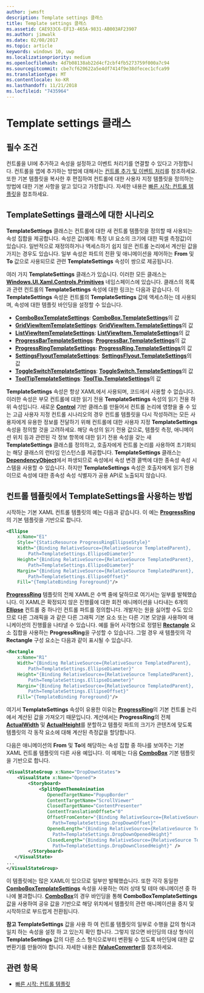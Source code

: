 ```yaml
---
author: jwmsft
description: Template settings 클래스
title: Template settings 클래스
ms.assetid: CAE933C6-EF13-465A-9831-AB003AF23907
ms.author: jimwalk
ms.date: 02/08/2017
ms.topic: article
keywords: windows 10, uwp
ms.localizationpriority: medium
ms.openlocfilehash: 4d7b08138ab22d4cf2cbf4fb5273759f000a7c94
ms.sourcegitcommit: cbe7cf620622a5e4df7414f9e38dfecec1cfca99
ms.translationtype: MT
ms.contentlocale: ko-KR
ms.lasthandoff: 11/21/2018
ms.locfileid: "7435964"
---
```

# <a name="template-settings-classes"></a>Template settings 클래스


## <a name="prerequisites"></a>필수 조건

컨트롤을 UI에 추가하고 속성을 설정하고 이벤트 처리기를 연결할 수 있다고 가정합니다. 컨트롤을 앱에 추가하는 방법에 대해서는 [컨트롤 추가 및 이벤트 처리](https://msdn.microsoft.com/library/windows/apps/mt228345)를 참조하세요. 또한 기본 템플릿을 복사한 후 편집하여 컨트롤에 대한 사용자 지정 템플릿을 정의하는 방법에 대한 기본 사항을 알고 있다고 가정합니다. 자세한 내용은 [빠른 시작: 컨트롤 템플릿](https://msdn.microsoft.com/library/windows/apps/xaml/hh465374)을 참조하세요.

## <a name="the-scenario-for-templatesettings-classes"></a>**TemplateSettings** 클래스에 대한 시나리오

**TemplateSettings** 클래스는 컨트롤에 대한 새 컨트롤 템플릿을 정의할 때 사용되는 속성 집합을 제공합니다. 속성은 값(예제: 특정 UI 요소의 크기에 대한 픽셀 측정값)이 있습니다. 일반적으로 재정의하거나 액세스하기 쉽지 않은 컨트롤 논리에서 계산된 값을 가지는 경우도 있습니다. 일부 속성은 파트의 전환 및 애니메이션을 제어하는 **From** 및 **To** 값으로 사용되므로 관련 **TemplateSettings** 속성이 쌍으로 제공됩니다.

여러 가지 **TemplateSettings** 클래스가 있습니다. 이러한 모든 클래스는 [**Windows.UI.Xaml.Controls.Primitives**](https://msdn.microsoft.com/library/windows/apps/br209818) 네임스페이스에 있습니다. 클래스의 목록과 관련 컨트롤의 **TemplateSettings** 속성에 대한 링크는 다음과 같습니다. 이 **TemplateSettings** 속성은 컨트롤의 **TemplateSettings** 값에 액세스하는 데 사용되며, 속성에 대한 템플릿 바인딩을 설정할 수 있습니다.

-   [**ComboBoxTemplateSettings**](https://msdn.microsoft.com/library/windows/apps/br227752): [**ComboBox.TemplateSettings**](https://msdn.microsoft.com/library/windows/apps/br209364)의 값
-   [**GridViewItemTemplateSettings**](https://msdn.microsoft.com/library/windows/apps/hh738499): [**GridViewItem.TemplateSettings**](https://msdn.microsoft.com/library/windows/apps/hh738503)의 값
-   [**ListViewItemTemplateSettings**](https://msdn.microsoft.com/library/windows/apps/hh701948): [**ListViewItem.TemplateSettings**](https://msdn.microsoft.com/library/windows/apps/br242923)의 값
-   [**ProgressBarTemplateSettings**](https://msdn.microsoft.com/library/windows/apps/br227856): [**ProgressBar.TemplateSettings**](https://msdn.microsoft.com/library/windows/apps/br227537)의 값
-   [**ProgressRingTemplateSettings**](https://msdn.microsoft.com/library/windows/apps/hh702248): [**ProgressRing.TemplateSettings**](https://msdn.microsoft.com/library/windows/apps/hh702581)의 값
-   [**SettingsFlyoutTemplateSettings**](https://msdn.microsoft.com/library/windows/apps/dn298721): [**SettingsFlyout.TemplateSettings**](https://msdn.microsoft.com/library/windows/apps/dn252826)의 값
-   [**ToggleSwitchTemplateSettings**](https://msdn.microsoft.com/library/windows/apps/br209804): [**ToggleSwitch.TemplateSettings**](https://msdn.microsoft.com/library/windows/apps/br209731)의 값
-   [**ToolTipTemplateSettings**](https://msdn.microsoft.com/library/windows/apps/br209813): [**ToolTip.TemplateSettings**](https://msdn.microsoft.com/library/windows/apps/br227629)의 값

**TemplateSettings** 속성은 항상 XAML에서 사용되며, 코드에서 사용할 수 없습니다. 이러한 속성은 부모 컨트롤에 대한 읽기 전용 **TemplateSettings** 속성의 읽기 전용 하위 속성입니다. 새로운 [**Control**](https://msdn.microsoft.com/library/windows/apps/br209390) 기반 클래스를 만들어서 컨트롤 논리에 영향을 줄 수 있는 고급 사용자 지정 컨트롤 시나리오의 경우 컨트롤 템플릿을 다시 작성하려는 모든 사용자에게 유용한 정보를 전달하기 위해 컨트롤에 대한 사용자 지정 **TemplateSettings** 속성을 정의할 것을 고려하세요. 해당 속성의 읽기 전용 값으로, 템플릿 측정, 애니메이션 위치 등과 관련된 각 정보 항목에 대한 읽기 전용 속성을 갖는 새 **TemplateSettings** 클래스를 정의하고, 호출자에게 컨트롤 논리를 사용하여 초기화되는 해당 클래스의 런타임 인스턴스를 제공합니다. **TemplateSettings** 클래스는 [**DependencyObject**](https://msdn.microsoft.com/library/windows/apps/br242356)에서 파생되므로 속성에서 속성 변경 콜백에 대한 종속성 속성 시스템을 사용할 수 있습니다. 하지만 **TemplateSettings** 속성은 호출자에게 읽기 전용이므로 속성에 대한 종속성 속성 식별자가 공용 API로 노출되지 않습니다.

## <a name="how-to-use-templatesettings-in-a-control-template"></a>컨트롤 템플릿에서 **TemplateSettings**을 사용하는 방법

시작하는 기본 XAML 컨트롤 템플릿의 예는 다음과 같습니다. 이 예는 [**ProgressRing**](https://msdn.microsoft.com/library/windows/apps/br227538)의 기본 템플릿을 기반으로 합니다.

```xml
<Ellipse
    x:Name="E1"
    Style="{StaticResource ProgressRingEllipseStyle}"
    Width="{Binding RelativeSource={RelativeSource TemplatedParent}, 
        Path=TemplateSettings.EllipseDiameter}"
    Height="{Binding RelativeSource={RelativeSource TemplatedParent}, 
        Path=TemplateSettings.EllipseDiameter}"
    Margin="{Binding RelativeSource={RelativeSource TemplatedParent}, 
        Path=TemplateSettings.EllipseOffset}"
    Fill="{TemplateBinding Foreground}"/>
```

[**ProgressRing**](https://msdn.microsoft.com/library/windows/apps/br227538) 템플릿의 전체 XAML은 수백 줄에 달하므로 여기서는 일부를 발췌했습니다. 이 XAML은 확정되지 않은 진행률에 대한 회전 애니메이션을 나타내는 6개의 [**Ellipse**](/uwp/api/Windows.UI.Xaml.Shapes.Ellipse) 컨트롤 중 하나인 컨트롤 파트를 정의합니다. 개발자는 원을 싫어할 수도 있으므로 다른 그래픽을 과 같은 다른 그래픽 기본 요소 또는 다른 기본 모양을 사용하여 애니케이션의 진행률을 나타낼 수 있습니다. 예를 들어 사각형으로 정렬된 [**Rectangle**](/uwp/api/Windows.UI.Xaml.Shapes.Rectangle) 요소 집합을 사용하는 **ProgressRing**을 구성할 수 있습니다. 그럴 경우 새 템플릿의 각 **Rectangle** 구성 요소는 다음과 같이 표시될 수 있습니다.

```xml
<Rectangle
    x:Name="R1"
    Width="{Binding RelativeSource={RelativeSource TemplatedParent}, 
        Path=TemplateSettings.EllipseDiameter}"
    Height="{Binding RelativeSource={RelativeSource TemplatedParent}, 
        Path=TemplateSettings.EllipseDiameter}"
    Margin="{Binding RelativeSource={RelativeSource TemplatedParent}, 
        Path=TemplateSettings.EllipseOffset}"
    Fill="{TemplateBinding Foreground}"/>
```

여기서 **TemplateSettings** 속성이 유용한 이유는 [**ProgressRing**](https://msdn.microsoft.com/library/windows/apps/br227538)의 기본 컨트롤 논리에서 계산된 값을 가져오기 때문입니다. 계산에서는 **ProgressRing**의 전체 [**ActualWidth**](https://msdn.microsoft.com/library/windows/apps/br208709) 및 [**ActualHeight**](https://msdn.microsoft.com/library/windows/apps/br208707)를 분할하고 템플릿 파트의 크기가 콘텐츠에 맞도록 템플릿의 각 동작 요소에 대해 계산된 측정값을 할당합니다.

다음은 애니메이션의 **From** 및 **To**에 해당하는 속성 집합 중 하나를 보여주는 기본 XAML 컨트롤 템플릿의 다른 사용 예입니다. 이 예제는 다음 [**ComboBox**](https://msdn.microsoft.com/library/windows/apps/br209348) 기본 템플릿을 기반으로 합니다.

```xml
<VisualStateGroup x:Name="DropDownStates">
    <VisualState x:Name="Opened">
        <Storyboard>
            <SplitOpenThemeAnimation
               OpenedTargetName="PopupBorder"
               ContentTargetName="ScrollViewer"
               ClosedTargetName="ContentPresenter"
               ContentTranslationOffset="0"
               OffsetFromCenter="{Binding RelativeSource={RelativeSource TemplatedParent}, 
                 Path=TemplateSettings.DropDownOffset}"
               OpenedLength="{Binding RelativeSource={RelativeSource TemplatedParent}, 
                 Path=TemplateSettings.DropDownOpenedHeight}"
               ClosedLength="{Binding RelativeSource={RelativeSource TemplatedParent},
                 Path=TemplateSettings.DropDownClosedHeight}" />
        </Storyboard>
   </VisualState>
...
</VisualStateGroup>
```

이 템플릿에는 많은 XAML이 있으므로 일부만 발췌했습니다. 또한 각각 동일한 [**ComboBoxTemplateSettings**](https://msdn.microsoft.com/library/windows/apps/br227752) 속성을 사용하는 여러 상태 및 테마 애니메이션 중 하나에 불과합니다. [**ComboBox**](https://msdn.microsoft.com/library/windows/apps/br209348)의 경우 바인딩을 통해 **ComboBoxTemplateSettings** 값을 사용하여 공유 값을 기반으로 해당 위치에서 템플릿의 관련 애니메이션을 중지 및 시작하므로 부드럽게 전환됩니다.

**참고**  **TemplateSettings** 값을 사용 하 여 컨트롤 템플릿의 일부로 수행을 값의 형식과 일치 하는 속성을 설정 하 고 있는지 확인 합니다. 그렇지 않으면 바인딩의 대상 형식이 **TemplateSettings** 값의 다른 소스 형식으로부터 변환될 수 있도록 바인딩에 대한 값 변환기를 만들어야 합니다. 자세한 내용은 [**IValueConverter**](https://msdn.microsoft.com/library/windows/apps/br209903)를 참조하세요.

## <a name="related-topics"></a>관련 항목

* [빠른 시작: 컨트롤 템플릿](https://msdn.microsoft.com/library/windows/apps/xaml/hh465374)

